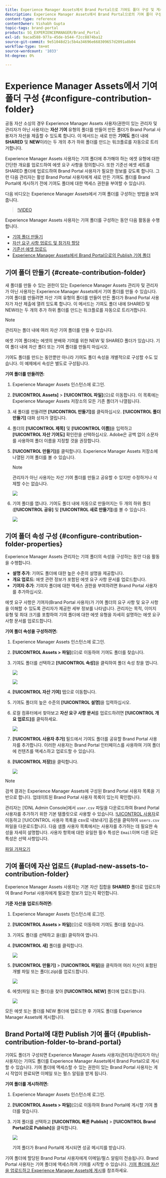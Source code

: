 ```yaml
---
title: Experience Manager Assets에서 Brand Portal으로 기여도 폴더 구성 및 게시
description: Experience Manager Assets에서 Brand Portal으로의 기여 폴더 구성 및 게시에 대한 통찰력을 얻으십시오.
content-type: reference
contentOwner: Vishabh Gupta
topic-tags: brand-portal
products: SG_EXPERIENCEMANAGER/Brand_Portal
exl-id: 9acad588-977a-45de-b544-f2cc8874ba12
source-git-commit: 9e51048d21c5b4a34696e668309657d2091a8b04
workflow-type: tm+mt
source-wordcount: '1033'
ht-degree: 0%

---
```


# Experience Manager Assets에서 기여 폴더 구성 {#configure-contribution-folder}

공동 자산 소싱의 경우 Experience Manager Assets 사용자(권한이 있는 관리자 및 관리자가 아닌 사용자)는 **자산 기여** 유형의 폴더를 만들어 만든 폴더가 Brand Portal 사용자가 자산을 제출할 수 있도록 합니다.  이 메서드는 새로 만든 **기여도** 폴더 내에 **SHARED** 및 **NEW**&#x200B;이라는 두 개의 추가 하위 폴더를 만드는 워크플로를 자동으로 트리거합니다.

Experience Manager Assets 사용자는 기여 폴더에 추가해야 하는 에셋 유형에 대한 간단한 개요를 업로드하여 에셋 요구 사항을 정의합니다. 또한 기준선 에셋 세트를 SHARED 폴더에 업로드하여 Brand Portal 사용자가 필요한 정보를 갖도록 합니다. 그런 다음 관리자는 활성 Brand Portal 사용자에게 새로 만든 기여도 폴더를 Brand Portal에 게시하기 전에 기여도 폴더에 대한 액세스 권한을 부여할 수 있습니다.

다음 비디오는 Experience Manager Assets에서 기여 폴더를 구성하는 방법을 보여 줍니다.

>[!VIDEO](https://video.tv.adobe.com/v/30547)

Experience Manager Assets 사용자는 기여 폴더를 구성하는 동안 다음 활동을 수행합니다.

* [기여 폴더 만들기](#create-contribution-folder)
* [자산 요구 사항 업로드 및 참가자 할당](#configure-contribution-folder-properties)
* [기준선 에셋 업로드](#uplad-new-assets-to-contribution-folder)
* [Experience Manager Assets에서 Brand Portal으로의 Publish 기여 폴더](#publish-contribution-folder-to-brand-portal)

## 기여 폴더 만들기 {#create-contribution-folder}

새 폴더를 만들 수 있는 권한이 있는 Experience Manager Assets 관리자 및 관리자가 아닌 사용자는 Experience Manager Assets에서 기여 폴더를 만들 수 있습니다.
기여 폴더를 만들려면 자산 기여 유형의 폴더를 만들어 만든 폴더가 Brand Portal 사용자가 자산 제출에 열려 있도록 합니다. 이 메서드는 기여도 폴더 내에 SHARED 및 NEW라는 두 개의 추가 하위 폴더를 만드는 워크플로를 자동으로 트리거합니다.

>[!NOTE]
>
>관리자는 폴더 내에 여러 자산 기여 폴더를 만들 수 있습니다.
>
>에셋 기여 폴더에는 에셋의 분배와 기여를 위한 NEW 및 SHARED 폴더가 있습니다. 기여 폴더 내에 자산 폴더 또는 기여 폴더를 만들지 마십시오.


기여도 폴더를 만드는 동안뿐만 아니라 기여도 폴더 속성을 개별적으로 구성할 수도 있습니다. 이 예제에서 속성은 별도로 구성됩니다.

**기여 폴더를 만들려면:**

1. Experience Manager Assets 인스턴스에 로그인.

1. **[!UICONTROL Assets]** > **[!UICONTROL 파일]**(으)로 이동합니다. 이 목록에는 Experience Manager Assets 저장소의 모든 기존 폴더가 나열됩니다.

1. 새 폴더를 만들려면 **[!UICONTROL 만들기]**&#x200B;를 클릭하십시오. **[!UICONTROL 폴더 만들기]** 대화 상자가 열립니다.

1. 폴더의 **[!UICONTROL 제목]** 및 **[!UICONTROL 이름]**&#x200B;을 입력하고 **[!UICONTROL 자산 기여도]** 확인란을 선택하십시오.
Adobe은 공백 없이 소문자를 사용하여 폴더 이름을 지정할 것을 권장합니다.

1. **[!UICONTROL 만들기]**&#x200B;를 클릭합니다. Experience Manager Assets 저장소에 나열된 기여 폴더를 볼 수 있습니다.

   >[!NOTE]
   >
   >관리자가 아닌 사용자는 자산 기여 폴더를 만들고 공유할 수 있지만 수정하거나 삭제할 수는 없습니다.


   ![](assets/create-contribution-folder.png)

1. 기여 폴더를 엽니다. 기여도 폴더 내에 자동으로 만들어지는 두 개의 하위 폴더(**[!UICONTROL 공유]** 및 **[!UICONTROL 새로 만들기]**)를 볼 수 있습니다.

   ![](assets/contribution-folder.png)


## 기여 폴더 속성 구성 {#configure-contribution-folder-properties}

Experience Manager Assets 관리자는 기여 폴더의 속성을 구성하는 동안 다음 활동을 수행합니다.

* **설명 추가**: 기여도 폴더에 대한 높은 수준의 설명을 제공합니다.
* **개요 업로드**: 에셋 관련 정보가 포함된 에셋 요구 사항 문서를 업로드합니다.
* **기여자 추가**: 기여자 폴더에 대한 액세스 권한을 부여하려면 Brand Portal 사용자를 추가하십시오.

에셋 요구 사항은 기여자(Brand Portal 사용자)가 기여 폴더의 요구 사항 및 요구 사항을 이해할 수 있도록 관리자가 제공한 세부 정보를 나타냅니다. 관리자는 목적, 이미지 유형 및 최대 크기를 포함하여 기여 폴더에 대한 에셋 유형을 자세히 설명하는 에셋 요구 사항 문서를 업로드합니다.

**기여 폴더 속성을 구성하려면:**

1. Experience Manager Assets 인스턴스에 로그인.

1. **[!UICONTROL Assets > 파일]**(으)로 이동하여 기여도 폴더를 찾습니다.
1. 기여도 폴더를 선택하고 **[!UICONTROL 속성]**&#x200B;을 클릭하여 폴더 속성 창을 엽니다.

   ![](assets/properties.png)

   ![](assets/contribution-folder-property1.png)

1. **[!UICONTROL 자산 기여]** 탭으로 이동합니다.
1. 기여도 폴더의 높은 수준의 **[!UICONTROL 설명]**&#x200B;을 입력하십시오.
1. 로컬 컴퓨터에서 찾아보고 **자산 요구 사항 문서**&#x200B;를 업로드하려면 **[!UICONTROL 개요 업로드]**&#x200B;를 클릭하세요.

   ![](assets/upload.png)

1. **[!UICONTROL 사용자 추가]** 필드에서 기여도 폴더를 공유할 Brand Portal 사용자를 추가합니다. 이러한 사용자는 Brand Portal 인터페이스를 사용하여 기여 폴더에 컨텐츠를 액세스하고 업로드할 수 있습니다.
1. **[!UICONTROL 저장]**&#x200B;을 클릭합니다.

   ![](assets/contribution-folder-property3.png)

>[!NOTE]
>
>검색 결과는 Experience Manager Assets에 구성된 Brand Portal 사용자 목록을 기반으로 합니다. 업데이트된 Brand Portal 사용자 목록이 있는지 확인합니다.

관리자는 [!DNL Admin Console]에서 `user.csv` 파일을 다운로드하여 Brand Portal 사용자를 추가하기 위한 기본 템플릿으로 사용할 수 있습니다. [!UICONTROL 사용자](으)로 이동하고 [!UICONTROL 사용자 목록을 csv로 내보내기] 옵션을 클릭하여 `users.csv` 파일을 다운로드합니다. 다음 샘플 사용자 목록에서는 사용자를 추가하는 데 필요한 속성을 자세히 설명합니다. 사용자 항목에 대한 유일한 필수 특성은 `Email`이며 다른 모든 특성은 선택 사항입니다.

[파일 가져오기](assets/users.csv)

## 기여 폴더에 자산 업로드 {#uplad-new-assets-to-contribution-folder}

Experience Manager Assets 사용자는 기본 자산 집합을 **SHARED** 폴더로 업로드하여 Brand Portal 사용자에게 필요한 정보가 있는지 확인합니다.

**기준 자산을 업로드하려면:**

1. Experience Manager Assets 인스턴스에 로그인.

1. **[!UICONTROL Assets > 파일]**(으)로 이동하여 기여도 폴더를 찾습니다.

1. 기여도 폴더를 선택하고 을(를) 클릭하여 엽니다.

1. **[!UICONTROL 새]** 폴더를 클릭합니다.

   ![](assets/upload-new-assets1.png)

1. **[!UICONTROL 만들기]** > **[!UICONTROL 파일]**&#x200B;을 클릭하여 여러 자산이 포함된 개별 파일 또는 폴더(.zip)를 업로드합니다.

   ![](assets/upload-new-assets2.png)

1. 에셋(파일 또는 폴더)을 찾아 **[!UICONTROL NEW]** 폴더에 업로드합니다.

   ![](assets/upload-asset4.png)

모든 에셋 또는 폴더를 NEW 폴더에 업로드한 후 기여도 폴더를 Experience Manager Assets에 게시합니다.


## Brand Portal에 대한 Publish 기여 폴더 {#publish-contribution-folder-to-brand-portal}

기여도 폴더가 구성되면 Experience Manager Assets 사용자(관리자/관리자가 아닌 사용자)는 기여도 폴더를 Experience Manager Assets에서 Brand Portal으로 게시할 수 있습니다. 기여 폴더에 액세스할 수 있는 권한이 있는 Brand Portal 사용자는 게시 작업이 완료되면 이메일 또는 펄스 알림을 받게 됩니다.


**기여 폴더를 게시하려면:**

1. Experience Manager Assets 인스턴스에 로그인.

1. **[!UICONTROL Assets > 파일]**(으)로 이동하여 Brand Portal에 게시할 기여 폴더를 찾습니다.
1. 기여 폴더를 선택하고 **[!UICONTROL 빠른 Publish]** > **[!UICONTROL Brand Portal으로 Publish]**&#x200B;을 클릭합니다.

   ![](assets/publish-contribution-folder-to-bp.png)

   기여 폴더가 Brand Portal에 게시되면 성공 메시지를 받습니다.

기여 폴더에 할당된 Brand Portal 사용자에게 이메일/펄스 알림이 전송됩니다. Brand Portal 사용자는 기여 폴더에 액세스하여 기여를 시작할 수 있습니다. [기여 폴더에 자산을 업로드하고 Experience Manager Assets에 게시](brand-portal-publish-contribution-folder-to-aem-assets.md)를 참조하세요.
